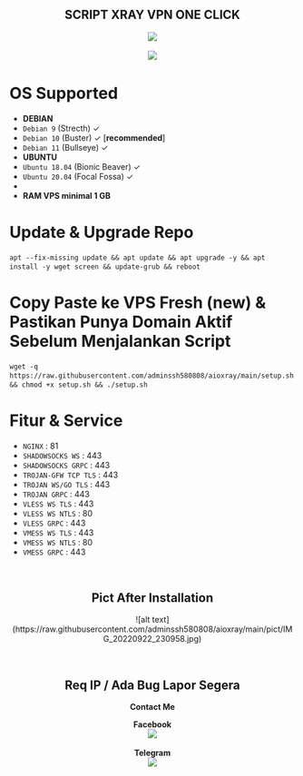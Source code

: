 <h2 align="center">
SCRIPT XRAY VPN ONE CLICK</h2>
<p align="center">
<img src="https://img.shields.io/badge/VERSION-2.0 (MULTIPORT)-green.svg"></h2>
</p>
<p align="center"><img src="https://d33wubrfki0l68.cloudfront.net/5911c43be3b1da526ed609e9c55783d9d0f6b066/9858b/assets/img/debian-ubuntu-hover.png"></p> 

# OS Supported
* <b>DEBIAN</b>
* `Debian 9` (Strecth) ✓
* `Debian 10` (Buster) ✓ [<b>recommended</b>]
* `Debian 11` (Bullseye) ✓
* <b>UBUNTU</b>
* `Ubuntu 18.04` (Bionic Beaver) ✓
* `Ubuntu 20.04` (Focal Fossa) ✓
*
* <b>RAM VPS minimal 1 GB</b>

# Update & Upgrade Repo

```
apt --fix-missing update && apt update && apt upgrade -y && apt install -y wget screen && update-grub && reboot
```

# Copy Paste ke VPS Fresh (new) & Pastikan Punya Domain Aktif Sebelum Menjalankan Script
```
wget -q https://raw.githubusercontent.com/adminssh580808/aioxray/main/setup.sh && chmod +x setup.sh && ./setup.sh
```

# Fitur & Service
* `NGINX`              : 81
* `SHADOWSOCKS WS`     : 443
* `SHADOWSOCKS GRPC`   : 443
* `TROJAN-GFW TCP TLS` : 443
* `TROJAN WS/GO TLS`   : 443
* `TROJAN GRPC`        : 443
* `VLESS WS TLS`       : 443
* `VLESS WS NTLS`      : 80
* `VLESS GRPC`         : 443
* `VMESS WS TLS`       : 443
* `VMESS WS NTLS`      : 80
* `VMESS GRPC`         : 443

<br>
<h2 align="center"> Pict After Installation</h2>
<p align="center">
![alt text](https://raw.githubusercontent.com/adminssh580808/aioxray/main/pict/IMG_20220922_230958.jpg)
</p><br>
<h2 align="center">Req IP / Ada Bug Lapor Segera</h2>
<b><p align="center">Contact Me</b>
<p align="center"><b>Facebook</b>
<br><a href="https://fb.com/zan404"> <img src="https://cdn.jsdelivr.net/npm/simple-icons@3.0.1/icons/facebook.svg" height='50'> </a>
<br>
<p align="center"><b>Telegram</b>
<br><a href="https://t.me/mfauzan58"> <img src="https://cdn.jsdelivr.net/npm/simple-icons@3.0.1/icons/telegram.svg" height='50'> </a>
